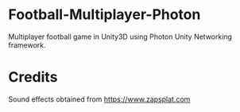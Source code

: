 # Football-Multiplayer-Photon
 Multiplayer football game in Unity3D using Photon Unity Networking framework.
# Credits
Sound effects obtained from https://www.zapsplat.com
